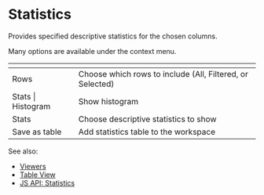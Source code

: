 <!-- TITLE: Statistics -->
<!-- SUBTITLE: -->

# Statistics

Provides specified descriptive statistics for the chosen columns.

Many options are available under the context menu.

| []()               |                                                           |
|--------------------|-----------------------------------------------------------|
| Rows               | Choose which rows to include (All, Filtered, or Selected) |
| Stats \| Histogram | Show histogram                                            |
| Stats              | Choose descriptive statistics to show                     |
| Save as table      | Add statistics table to the workspace                     |


See also: 
  
  * [Viewers](../viewers/viewers.md)
  * [Table View](../views/table-view.md)
  * [JS API: Statistics](https://public.datagrok.ai/js/samples/ui/viewers/statistics)
